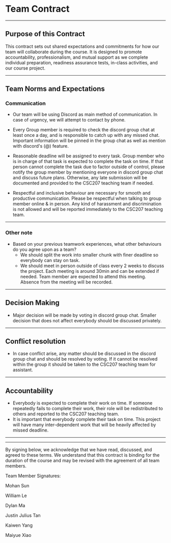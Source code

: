 # Team Contract

---
## Purpose of this Contract

This contract sets out shared expectations and commitments for how our team will collaborate during the course. It is designed to promote accountability, professionalism, and mutual support as we complete individual preparation, readiness assurance tests, in-class activities, and our course project.

---
## Team Norms and Expectations

### Communication

* Our team will be using Discord as main method of communication. In case of urgency, we will attempt to contact by phone.

* Every Group member is required to check the discord group chat at least once a day, and is responsible to catch up with any missed chat. Important information will be pinned in the group chat as well as mention with discord's (@) feature. 

* Reasonable deadline will be assigned to every task. Group member who is in charge of that task is expected to complete the task on time. If that person cannot complete the task due to factor outside of control, please notify the group member by mentioning everyone in discord group chat and discuss future plans. Otherwise, any late submission will be documented and provided to the CSC207 teaching team if needed.

* Respectful and inclusive behaviour are necessary for smooth and productive communication. Please be respectful when talking to group member online & in person. Any kind of harassment and discrimination is not allowed and will be reported immediately to the CSC207 teaching team.

---

### Other note

* Based on your previous teamwork experiences, what other behaviours do you agree upon as a team?
    - We should split the work into smaller chunk with finer deadline so everybody can stay on task. 
    - We should meet in person outside of class every 2 weeks to discuss the project. Each meeting is around 30min and can be extended if needed. Team member are expected to attend this meeting. Absence from the meeting will be recorded.  

---

## Decision Making

* Major decision will be made by voting in discord group chat. Smaller decision that does not affect everybody should be discussed privately.

---
## Conflict resolution

* In case conflict arise, any matter should be discussed in the discord group chat and should be resolved by voting. If it cannot be resolved within the group it should be taken to the CSC207 teaching team for assistant.  

---

## Accountability

* Everybody is expected to complete their work on time. If someone repeatedly fails to complete their work, their role will be redistributed to others and reported to the CSC207 teaching team.
* It is important that everybody complete their task on time. This project will have many inter-dependent work that will be heavily affected by missed deadline.
---

---

By signing below, we acknowledge that we have read, discussed, and agreed to these terms. We understand that this contract is binding for the duration of the course and may be revised with the agreement of all team members.

Team Member Signatures:

Mohan Sun

William Le

Dylan Ma

Justin Julius Tan

Kaiwen Yang

Maiyue Xiao